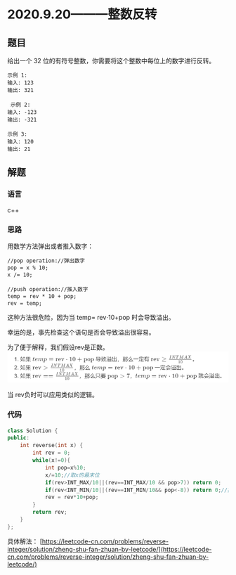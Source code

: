 # 2020.9.20———整数反转
## 题目
给出一个 32 位的有符号整数，你需要将这个整数中每位上的数字进行反转。
```
示例 1:
输入: 123
输出: 321

 示例 2:
输入: -123
输出: -321

示例 3:
输入: 120
输出: 21
```
## 解题
### 语言
c++
### 思路
用数学方法弹出或者推入数字：
```
//pop operation://弹出数字
pop = x % 10;
x /= 10;

//push operation://推入数字
temp = rev * 10 + pop;
rev = temp;
```

这种方法很危险，因为当 temp= rev⋅10+pop 时会导致溢出。

幸运的是，事先检查这个语句是否会导致溢出很容易。

为了便于解释，我们假设rev是正数。
![](https://github.com/artimisgood/2020.9.20/blob/master/5.png?raw=true)

当 rev负时可以应用类似的逻辑。

### 代码
```c++
class Solution {
public:
    int reverse(int x) {
        int rev = 0;
        while(x!=0){
            int pop=x%10;
            x/=10;//取x的最末位
            if(rev>INT_MAX/10||(rev==INT_MAX/10 && pop>7)) return 0;
            if(rev<INT_MIN/10||(rev==INT_MIN/10&& pop<-8)) return 0;//排除溢出的情况
            rev = rev*10+pop;
        }
        return rev;
    }
};
```
具体解法：
[https://leetcode-cn.com/problems/reverse-integer/solution/zheng-shu-fan-zhuan-by-leetcode/](https://leetcode-cn.com/problems/reverse-integer/solution/zheng-shu-fan-zhuan-by-leetcode/)
